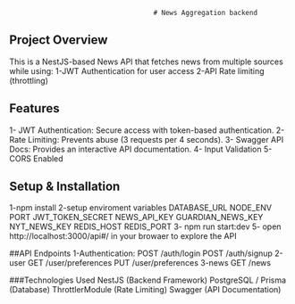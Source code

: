                                         # News Aggregation backend


## Project Overview
This is a NestJS-based News API that fetches news from multiple sources while using:
1-JWT Authentication for user access
2-API Rate limiting (throttling) 


## Features 
1-  JWT Authentication: Secure access with token-based authentication.
2-  Rate Limiting: Prevents abuse (3 requests per 4 seconds).
3-  Swagger API Docs:  Provides an interactive API documentation.
4-  Input Validation
5-  CORS Enabled


## Setup & Installation
1-npm install
2-setup enviroment variables 
DATABASE_URL
NODE_ENV
PORT
JWT_TOKEN_SECRET
NEWS_API_KEY
GUARDIAN_NEWS_KEY
NYT_NEWS_KEY
REDIS_HOST
REDIS_PORT
3- npm run start:dev
5- open http://localhost:3000/api#/ in your browaer to explore the API


##API Endpoints 
1-Authentication:
POST /auth/login
POST /auth/signup
2-user 
GET /user/preferences
PUT /user/preferences
3-news 
GET /news


###Technologies Used 
NestJS (Backend Framework)
PostgreSQL / Prisma (Database)
ThrottlerModule (Rate Limiting)
Swagger (API Documentation)

